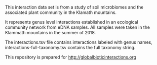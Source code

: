 This interaction data set is from a study of soil microbiomes and the associated plant community in the Klamath mountains.

It represents genus level interactions established in an ecological community network from eDNA samples. All samples were taken in the Klammath mountains in the summer of 2018.

The interactions.tsv file contains interactions labeled with genus names, interactions-full-taxonomy.tsv contains the full taxonomy string.

This repository is prepared for http://globalbioticinteractions.org

